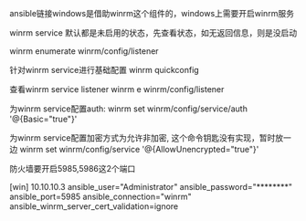 ansible链接windows是借助winrm这个组件的，windows上需要开启winrm服务

winrm service 默认都是未启用的状态，先查看状态，如无返回信息，则是没启动

winrm enumerate winrm/config/listener

针对winrm service进行基础配置
winrm quickconfig

查看winrm service listener
winrm e winrm/config/listener

为winrm service配置auth:
winrm set winrm/config/service/auth '@{Basic="true"}'

为winrm service配置加密方式为允许非加密, 这个命令钥匙没有实现，暂时放一边
winrm set winrm/config/service '@{AllowUnencrypted="true"}'

防火墙要开启5985,5986这2个端口

[win]
10.10.10.3 ansible_user="Administrator" ansible_password="********" ansible_port=5985 ansible_connection="winrm" ansible_winrm_server_cert_validation=ignore
